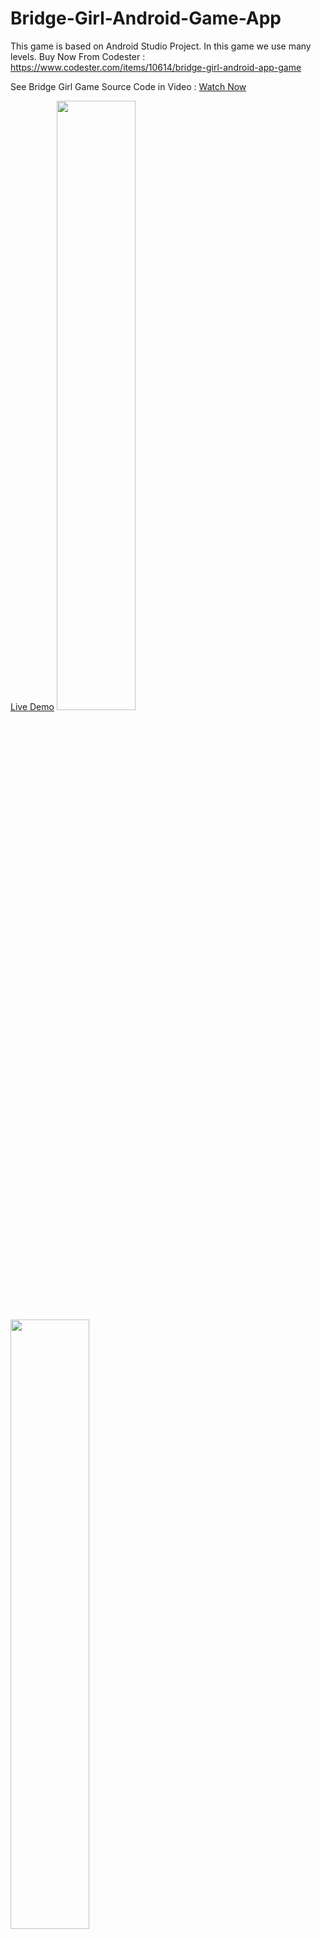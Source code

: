 # Bridge-Girl-Android-Game-App
This game is based on Android Studio Project. In this game we use many levels.
Buy Now From Codester : https://www.codester.com/items/10614/bridge-girl-android-app-game

            
  <p>See Bridge Girl Game Source Code in Video : <a rel="nofollow" href="https://www.youtube.com/watch?v=nxnqa9yOHMI">Watch Now</a></p>
      	<a rel="nofollow" href="http://www.codester.com/items/preview/10614/bridge-girl-android-app-game"  w-sm m-r-sm" target="_blank"><i class="fa fa-desktop m-r-xs"></i> Live Demo</a>      
<img src="https://www.codester.com/static//uploads/items/10614/preview-xl.jpg" height="50%" width="50%">


<img src="https://www.codester.com/static/uploads/items/10614/preview/003.jpg" height="50%" width="50%">
 <h2 >Overview</h2> 
 <h1>Bridge Girl Android App Game :</h1>

<p>-This game is based on Android Studio Project. In this game we use many levels. One Girl over the jump and collect some Hearts and Points, and avoid some blocks.You need to tap to make our girl jump. <br /><br />- In the Bridge Girl App, we use also Admob , you can exchange the Admob Publish ID and Make Money. <br /><br />- Our All images and content you can use for your android app, or you also use your own characters and images.<br /><br />- In our bundle , we have provide you APK for checking, so you can see that app, and build your own APK.<br /><br /><br /><strong>Features : </strong><br /><br />- Android Studio Project<br /><br />- Admob Integrated<br /><br />- More Than 10+ Levels Packs<br /><br />- Free Editable Level<br /><br />- Best Game<br /><br /><strong>See Live Demo : <a rel="nofollow" href="https://drive.google.com/file/d/1ANEXE6_V7OIS_WI6rWobP6dg2NaXKV1J/view?usp=sharing"> Download Demo Apk</a></strong><br /><br /><br /><strong>Required <br /><br />- Android Studio<br /><br />- Admob Account<br /><br />- Google Play Store Account<br /><br /><br /><strong>See Bridge Game in Video : <a rel="nofollow" href="https://www.youtube.com/watch?v=nxnqa9yOHMI">Watch Now</a></strong><br /><br /></strong></p>
<h2 >Features</h2>
<p>- Android Studio Project<br />- Admob Integrated<br />- 3 Level Packs<br />- Free Editable Level<br />- Best Game</p>
 
 <br>
          <h2 >Requirements</h2> 
          <ul><li>Android Studio</li><li>Admob Account</li><li>Google Play Store Account</li></ul>
          <br>
          <p>See Bridge Game in Video : <a rel="nofollow" href="https://www.youtube.com/watch?v=nxnqa9yOHMI">Watch Now</a></p>
          	<a rel="nofollow" href="http://www.codester.com/items/preview/10614/bridge-girl-android-app-game" target="_blank"><i class="fa fa-desktop m-r-xs"></i> Live Demo</a>
